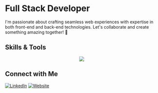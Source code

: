 # Full Stack Developer

I'm passionate about crafting seamless web experiences with expertise in both front-end and back-end technologies. Let's collaborate and create something amazing together! 🚀

## Skills & Tools

<p align="center">
  <a href="https://skillicons.dev">
    <img src="https://skillicons.dev/icons?i=github,git,vscode,html,css,sass,bootstrap,js,jquery,jest,mongodb,mysql,nextjs,express,react,nodejs,babel,webpack,sequelize,apollo,graphql" />
  </a>
</p>

## Connect with Me

[![LinkedIn](https://img.shields.io/badge/LinkedIn-Profile-blue?style=flat-square&logo=linkedin)](https://www.linkedin.com/in/yourusername/)
[![Website](https://img.shields.io/badge/Website-Portfolio-yellow?style=flat-square&logo=appveyor)](https://yourwebsite.com)




